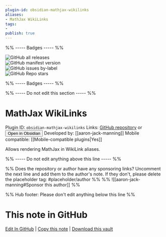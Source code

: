 ```yaml
---
plugin-id: obsidian-mathjax-wikilinks
aliases:
- MathJax WikiLinks
tags: 
- 
publish: true
---
```


%% ----- Badges ----- %%

![GitHub all releases](https://img.shields.io/github/downloads/aaron-jack-manning/obsidian-mathjax-wikilinks/total?color=573E7A&logo=github&style=for-the-badge)   
![GitHub manifest version](https://img.shields.io/github/manifest-json/v/aaron-jack-manning/obsidian-mathjax-wikilinks?color=573E7A&logo=github&style=for-the-badge)   
![GitHub issues by-label](https://img.shields.io/github/issues/aaron-jack-manning/obsidian-mathjax-wikilinks/help%20wanted?color=573E7A&logo=github&style=for-the-badge)   
![GitHub Repo stars](https://img.shields.io/github/stars/aaron-jack-manning/obsidian-mathjax-wikilinks?color=573E7A&logo=github&style=for-the-badge)

%% ----- Badges ----- %%

%% ----- Do not edit this section ----- %%

# MathJax WikiLinks

Plugin ID: `obsidian-mathjax-wikilinks`
Links: [GitHub repository](https://github.com/aaron-jack-manning/obsidian-mathjax-wikilinks) or [<button id=HH>Open in Obsidian</button>](obsidian://show-plugin?id=obsidian-mathjax-wikilinks)
Developed by: [[aaron-jack-manning]]
Mobile compatible: [[Mobile-compatible plugins|Yes]]

Allows rendering MathJax in WikiLink aliases.

%% ----- Do not edit anything above this line ----- %% 

%% Does the repository or author have any sponsoring links? Uncomment the next line and add them to the author's note. If they don't, please delete the placeholder tag: #placeholder/author %%
%% ![[aaron-jack-manning#Sponsor this author]] %%

%% Hub footer: Please don't edit anything below this line %%

# This note in GitHub

<span class="git-footer">[Edit In GitHub](https://github.dev/obsidian-community/obsidian-hub/blob/main/02%20-%20Community%20Expansions/02.05%20All%20Community%20Expansions/Plugins/obsidian-mathjax-wikilinks.md "git-hub-edit-note") | [Copy this note](https://raw.githubusercontent.com/obsidian-community/obsidian-hub/main/02%20-%20Community%20Expansions/02.05%20All%20Community%20Expansions/Plugins/obsidian-mathjax-wikilinks.md "git-hub-copy-note") | [Download this vault](https://github.com/obsidian-community/obsidian-hub/archive/refs/heads/main.zip "git-hub-download-vault") </span>
